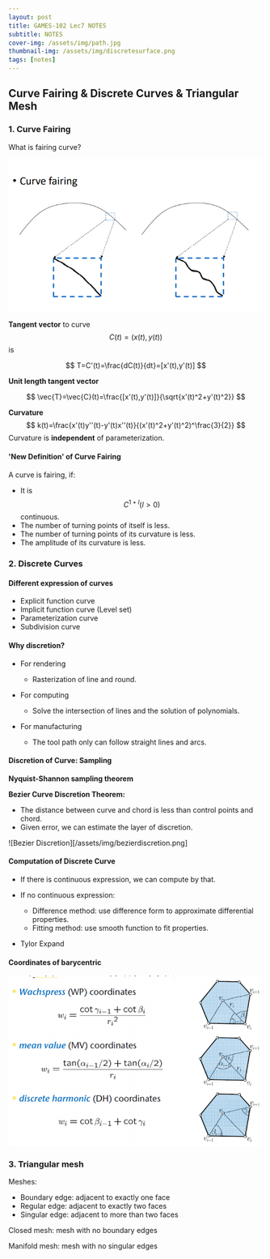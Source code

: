 ```yaml
---
layout: post
title: GAMES-102 Lec7 NOTES
subtitle: NOTES
cover-img: /assets/img/path.jpg
thumbnail-img: /assets/img/discretesurface.png
tags: [notes]
---
```


## Curve Fairing & Discrete Curves & Triangular Mesh

### 1. Curve Fairing

What is fairing curve?

![Curve fairing](/assets/img/curvefairing.png)

**Tangent vector** to curve $$C(t)=(x(t),y(t))$$ is

$$
T=C'(t)=\frac{dC(t)}{dt}=[x'(t),y'(t)]
$$

**Unit length tangent vector**

$$
\vec{T}=\vec{C}(t)=\frac{[x'(t),y'(t)]}{\sqrt{x'(t)^2+y'(t)^2}}
$$

**Curvature**
$$
k(t)=\frac{x'(t)y''(t)-y'(t)x''(t)}{(x'(t)^2+y'(t)^2)^\frac{3}{2}}
$$
Curvature is **independent** of parameterization.

#### 'New Definition' of Curve Fairing

A curve is fairing, if:

* It is $$C^{1+l}(l>0)$$ continuous.
* The number of turning points of itself is less.
* The number of turning points of its curvature is less.
* The amplitude of its curvature is less.

### 2. Discrete Curves

#### Different expression of curves

* Explicit function curve
* Implicit function curve (Level set)
* Parameterization curve
* Subdivision curve

#### Why discretion?

* For rendering
  * Rasterization of line and round.
* For computing
  * Solve the intersection of lines and the solution of polynomials.

* For manufacturing
  * The tool path only can follow straight lines and arcs.

#### Discretion of Curve: Sampling

**Nyquist-Shannon sampling theorem**

**Bezier Curve Discretion Theorem:**

* The distance between curve and chord is less than control points and chord.
* Given error, we can estimate the layer of discretion.

![Bezier Discretion][/assets/img/bezierdiscretion.png]

#### Computation of Discrete Curve

* If there is continuous expression, we can compute by that.
* If no continuous expression:
  * Difference method: use difference form to approximate differential properties.
  * Fitting method: use smooth function to fit properties.

* Tylor Expand

#### Coordinates of  barycentric

![](/assets/img/corofbc.png)

### 3. Triangular mesh

Meshes:

* Boundary edge: adjacent to exactly one face
* Regular edge: adjacent to exactly two faces
* Singular edge: adjacent to more than two faces

Closed mesh: mesh with no boundary edges

Manifold mesh: mesh with no singular edges
